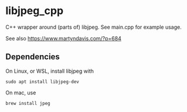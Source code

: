# libjpeg_cpp
C++ wrapper around (parts of) libjpeg.
See main.cpp for example usage.

See also https://www.martyndavis.com/?p=684

## Dependencies

On Linux, or WSL, install libjpeg with

```
sudo apt install libjpeg-dev
```

On mac, use

```
brew install jpeg
```
